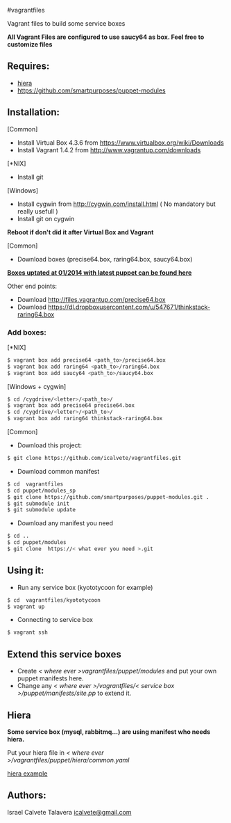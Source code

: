 #vagrantfiles

Vagrant files to build some service boxes

**All Vagrant Files are configured to use saucy64 as box. Feel free to customize files**

## Requires:

* [hiera](http://docs.puppetlabs.com/hiera/1/index.html)
* https://github.com/smartpurposes/puppet-modules

## Installation:

[Common]

* Install Virtual Box  4.3.6 from https://www.virtualbox.org/wiki/Downloads
* Install Vagrant 1.4.2 from http://www.vagrantup.com/downloads

[\*NIX]

* Install git

[Windows]

* Install cygwin from http://cygwin.com/install.html ( No mandatory  but really usefull )
* Install git on cygwin

**Reboot if don't did it after Virtual Box and Vagrant**

[Common]

* Download boxes (precise64.box, raring64.box,  saucy64.box)

**[Boxes uptated at 01/2014 with latest puppet can be found here](https://drive.google.com/folderview?id=0B7WTTQeWTJErRGFUUlUzaW9OSW8&usp=sharing)**

Other end points:

* Download http://files.vagrantup.com/precise64.box
* Download https://dl.dropboxusercontent.com/u/547671/thinkstack-raring64.box

### Add boxes:

[\*NIX]


```bash
$ vagrant box add precise64 <path_to>/precise64.box
$ vagrant box add raring64 <path_to>/raring64.box
$ vagrant box add saucy64 <path_to>/saucy64.box
```


[Windows + cygwin]

```bash
$ cd /cygdrive/<letter>/<path_to>/
$ vagrant box add precise64 precise64.box
$ cd /cygdrive/<letter>/<path_to>/
$ vagrant box add raring64 thinkstack-raring64.box
```


[Common]

* Download this project:

 ```bash
$ git clone https://github.com/icalvete/vagrantfiles.git 
 ```


* Download common manifest

 ```bash
$ cd  vagrantfiles
$ cd puppet/modules_sp
$ git clone https://github.com/smartpurposes/puppet-modules.git .
$ git submodule init
$ git submodule update
 ```

* Download any manifest you need

 ```bash
$ cd ..
$ cd puppet/modules
$ git clone  https://< what ever you need >.git
 ```

## Using it:

* Run any service box  (kyototycoon for example)


 ```bash
$ cd  vagrantfiles/kyototycoon
$ vagrant up
 ```

* Connecting to service box

 ```bash
$ vagrant ssh
 ```

## Extend this service boxes

* Create _< where ever >vagrantfiles/puppet/modules_ and put your own puppet manifests here.
* Change any _< where ever >/vagrantfiles/< service box >/puppet/manifests/site.pp_ to extend it.


## Hiera

**Some service box (mysql, rabbitmq...) are using manifest who needs hiera.**

Put your hiera file in _< where ever >/vagrantfiles/puppet/hiera/common.yaml_

[hiera example](https://github.com/icalvete/vagrantfiles/blob/master/hiera/common.yaml)


## Authors:

Israel Calvete Talavera <icalvete@gmail.com>
